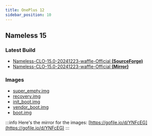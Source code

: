```yaml
---
title: OnePlus 12
sidebar_position: 10
---
```


## Nameless 15

### Latest Build
- [Nameless-CLO-15.0-20241223-waffle-Official __(SourceForge)__](https://sourceforge.net/projects/nameless-clo/files/waffle/Nameless-CLO-15.0-20241223-waffle-Official.zip/download)
- [Nameless-CLO-15.0-20241223-waffle-Official __(Mirror)__](https://gofile.io/d/r9uDoK)

### Images
- [super_empty.img](https://sourceforge.net/projects/nameless-clo/files/waffle/Images/23-12-24/super_empty.img/download)
- [recovery.img](https://sourceforge.net/projects/nameless-clo/files/waffle/Images/23-12-24/recovery.img/download)
- [init_boot.img](https://sourceforge.net/projects/nameless-clo/files/waffle/Images/23-12-24/init_boot.img/download)
- [vendor_boot.img](https://sourceforge.net/projects/nameless-clo/files/waffle/Images/23-12-24/vendor_boot.img/download)
- [boot.img](https://sourceforge.net/projects/nameless-clo/files/waffle/Images/23-12-24/boot.img/download)

:::info
Here's the mirror for the images: [https://gofile.io/d/YNFcEG](https://gofile.io/d/YNFcEG)
:::